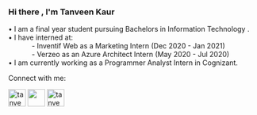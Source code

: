 ### Hi there , I'm Tanveen Kaur </a>

<!--<h1>A Web Developer and a Cloud Practitioner from India</h1>-->

• I am a final year student pursuing Bachelors in Information Technology . <br>
• I have interned at:<br>
                     &nbsp; &nbsp; &nbsp; &nbsp; &nbsp; &nbsp; - Inventif Web as a Marketing Intern (Dec 2020 - Jan 2021) <br />
                     &nbsp; &nbsp; &nbsp; &nbsp; &nbsp; &nbsp; - Verzeo as an Azure Architect Intern (May 2020 - Jul 2020)<br>
• I am currently working as a Programmer Analyst Intern in Cognizant.
<p float="left"> 
 
<!-- <h3 align="left">Connect with me:</h3> -->
  Connect with me:
<p align="left">
<a href="https://linkedin.com/in/tanveen-kaur-a62444199/" target="blank"><img align="center" src="https://cdn3.iconfinder.com/data/icons/social-media-black-white-1/1024/linkedin-512.png" alt="tanveen-kaur-a62444199/" height="35" width="35" /></a>
  <a href="mailto: tanveenahujaa@gmail.com" target="blank"><img align="center" src="https://cdn3.iconfinder.com/data/icons/social-media-black-white-1/1024/mail-512.png"  height="35" width="35" /></a>
<a href="https://instagram.com/tanveen_ahujaa" target="blank"><img align="center" src="https://cdn3.iconfinder.com/data/icons/social-media-black-white-1/1024/instagram-512.png" alt="tanveen_ahujaa" height="35" width="35" /></a>
</p>

</p>


